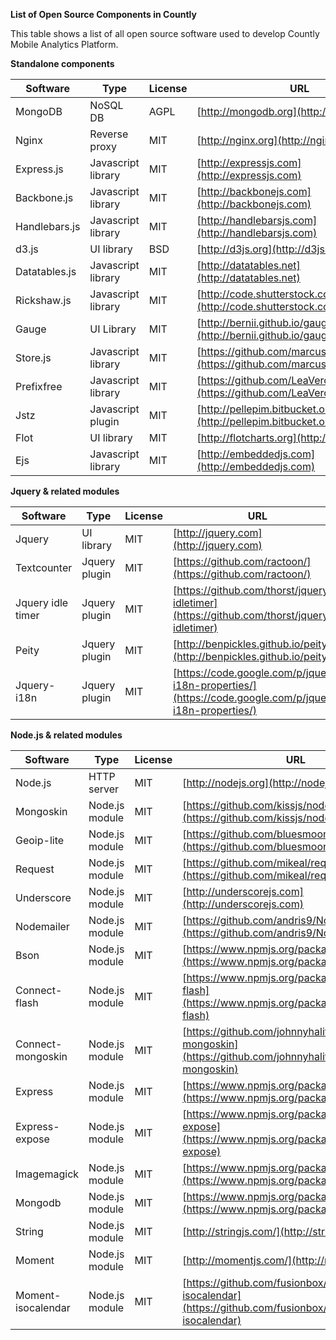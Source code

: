 **List of Open Source Components in Countly**

This table shows a list of all open source software used to develop Countly Mobile Analytics Platform.

**Standalone components**

| **Software** | **Type** | **License** | **URL** |
| --- | --- | --- | --- |
| MongoDB | NoSQL DB | AGPL | [http://mongodb.org](http://mongodb.org) |
| Nginx | Reverse proxy | MIT | [http://nginx.org](http://nginx.org) |
| Express.js | Javascript library | MIT | [http://expressjs.com](http://expressjs.com) |
| Backbone.js | Javascript library | MIT | [http://backbonejs.com](http://backbonejs.com) |
| Handlebars.js | Javascript library | MIT | [http://handlebarsjs.com](http://handlebarsjs.com) |
| d3.js | UI library | BSD | [http://d3js.org](http://d3js.org) |
| Datatables.js | Javascript library | MIT | [http://datatables.net](http://datatables.net) |
| Rickshaw.js | Javascript library | MIT | [http://code.shutterstock.com/rickshaw/](http://code.shutterstock.com/rickshaw/) |
| Gauge | UI Library | MIT | [http://bernii.github.io/gauge.js/](http://bernii.github.io/gauge.js/) |
| Store.js | Javascript library | MIT | [https://github.com/marcuswestin/store.js/](https://github.com/marcuswestin/store.js/) |
| Prefixfree | Javascript library | MIT | [https://github.com/LeaVerou/prefixfree](https://github.com/LeaVerou/prefixfree) |
| Jstz | Javascript plugin | MIT | [http://pellepim.bitbucket.org/jstz/](http://pellepim.bitbucket.org/jstz/) |
| Flot | UI library | MIT | [http://flotcharts.org](http://flotcharts.org) |
| Ejs | Javascript library | MIT | [http://embeddedjs.com](http://embeddedjs.com) |

**Jquery & related modules**

| **Software** | **Type** | **License** | **URL** |
| --- | --- | --- | --- |
| Jquery | UI library | MIT | [http://jquery.com](http://jquery.com) |
| Textcounter | Jquery plugin | MIT | [https://github.com/ractoon/](https://github.com/ractoon/) |
| Jquery idle timer | Jquery plugin | MIT | [https://github.com/thorst/jquery-idletimer](https://github.com/thorst/jquery-idletimer) |
| Peity | Jquery plugin | MIT | [http://benpickles.github.io/peity](http://benpickles.github.io/peity) |
| Jquery-i18n | Jquery plugin | MIT | [https://code.google.com/p/jquery-i18n-properties/](https://code.google.com/p/jquery-i18n-properties/) |

**Node.js & related modules**

| **Software** | **Type** | **License** | **URL** |
| --- | --- | --- | --- |
| Node.js | HTTP server | MIT | [http://nodejs.org](http://nodejs.org) |
| Mongoskin | Node.js module | MIT | [https://github.com/kissjs/node-mongoskin](https://github.com/kissjs/node-mongoskin) |
| Geoip-lite | Node.js module | MIT | [https://github.com/bluesmoon/node-geoip](https://github.com/bluesmoon/node-geoip) |
| Request | Node.js module | MIT | [https://github.com/mikeal/request](https://github.com/mikeal/request) |
| Underscore | Node.js module | MIT | [http://underscorejs.com](http://underscorejs.com) |
| Nodemailer | Node.js module | MIT | [https://github.com/andris9/Nodemailer](https://github.com/andris9/Nodemailer) |
| Bson | Node.js module | MIT | [https://www.npmjs.org/package/bson](https://www.npmjs.org/package/bson) |
| Connect-flash | Node.js module | MIT | [https://www.npmjs.org/package/connect-flash](https://www.npmjs.org/package/connect-flash) |
| Connect-mongoskin | Node.js module | MIT | [https://github.com/johnnyhalife/connect-mongoskin](https://github.com/johnnyhalife/connect-mongoskin) |
| Express | Node.js module | MIT | [https://www.npmjs.org/package/express](https://www.npmjs.org/package/express) |
| Express-expose | Node.js module | MIT | [https://www.npmjs.org/package/express-expose](https://www.npmjs.org/package/express-expose) |
| Imagemagick | Node.js module | MIT | [https://www.npmjs.org/package/imagemagick](https://www.npmjs.org/package/imagemagick) |
| Mongodb | Node.js module | MIT | [https://www.npmjs.org/package/mongodb](https://www.npmjs.org/package/mongodb) |
| String | Node.js module | MIT | [http://stringjs.com/](http://stringjs.com/) |
| Moment | Node.js module | MIT | [http://momentjs.com/](http://momentjs.com/) |
| Moment-isocalendar | Node.js module | MIT | [https://github.com/fusionbox/moment-isocalendar](https://github.com/fusionbox/moment-isocalendar) |
